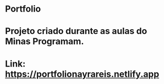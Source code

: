 # Portfolio 
# Projeto criado durante as aulas do Minas Programam. 
# Link: https://portfolionayrareis.netlify.app
